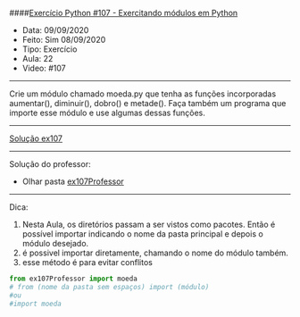 
####[Exercício Python #107 - Exercitando módulos em Python](link)
- Data: 09/09/2020
- Feito: Sim 08/09/2020
- Tipo: Exercício
- Aula: 22
- Video: #107
***
Crie um módulo chamado moeda.py que tenha as funções incorporadas aumentar(),
diminuir(), dobro() e metade().
Faça também um programa que importe esse módulo e use algumas dessas funções. 

***
[Solução ex107](link.py)
***
Solução do professor:
    
* Olhar pasta [ex107Professor](ex107Professor) 
***
Dica:
1. Nesta Aula, os diretórios passam a ser vistos como pacotes.
Então é possível importar indicando o nome da pasta principal
e depois o módulo desejado.
1. é possivel importar diretamente, chamando o nome do módulo também.
1. esse método é para evitar conflitos
```python
from ex107Professor import moeda 
# from (nome da pasta sem espaços) import (módulo) 
#ou
#import moeda
```


